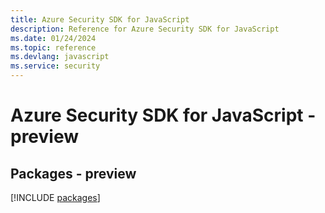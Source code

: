 ```yaml
---
title: Azure Security SDK for JavaScript
description: Reference for Azure Security SDK for JavaScript
ms.date: 01/24/2024
ms.topic: reference
ms.devlang: javascript
ms.service: security
---
```

# Azure Security SDK for JavaScript - preview
## Packages - preview
[!INCLUDE [packages](security-index.md)]